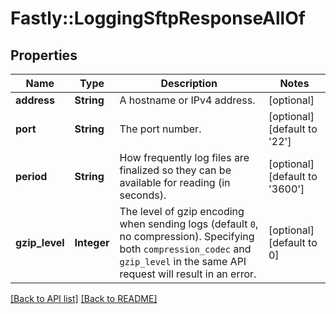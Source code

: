 # Fastly::LoggingSftpResponseAllOf

## Properties

| Name | Type | Description | Notes |
| ---- | ---- | ----------- | ----- |
| **address** | **String** | A hostname or IPv4 address. | [optional] |
| **port** | **String** | The port number. | [optional][default to &#39;22&#39;] |
| **period** | **String** | How frequently log files are finalized so they can be available for reading (in seconds). | [optional][default to &#39;3600&#39;] |
| **gzip_level** | **Integer** | The level of gzip encoding when sending logs (default `0`, no compression). Specifying both `compression_codec` and `gzip_level` in the same API request will result in an error. | [optional][default to 0] |

[[Back to API list]](../../README.md#endpoints) [[Back to README]](../../README.md)

